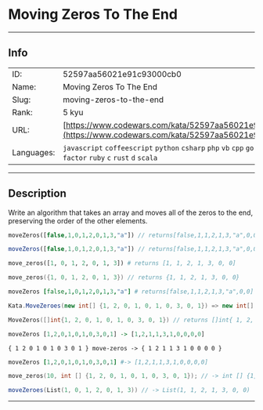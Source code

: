 # Moving Zeros To The End

---
## Info

|            |                                      |
|:-----------|:-------------------------------------|
| ID:        | 52597aa56021e91c93000cb0                              |
| Name:      | Moving Zeros To The End                            |
| Slug:      | moving-zeros-to-the-end                            |
| Rank:      | 5 kyu                       |
| URL:       | [https://www.codewars.com/kata/52597aa56021e91c93000cb0](https://www.codewars.com/kata/52597aa56021e91c93000cb0)                 |
| Languages: |  `javascript`  `coffeescript`  `python`  `csharp`  `php`  `vb`  `cpp`  `go`  `cobol`  `haskell`  `factor`  `ruby`  `c`  `rust`  `d`  `scala`  |

---
## Description

Write an algorithm that takes an array and moves all of the zeros to the end, preserving the order of the other elements.

```php
moveZeros([false,1,0,1,2,0,1,3,"a"]) // returns[false,1,1,2,1,3,"a",0,0]
```
```javascript
moveZeros([false,1,0,1,2,0,1,3,"a"]) // returns[false,1,1,2,1,3,"a",0,0]
```
```python
move_zeros([1, 0, 1, 2, 0, 1, 3]) # returns [1, 1, 2, 1, 3, 0, 0]
```
```cpp
move_zeros({1, 0, 1, 2, 0, 1, 3}) // returns {1, 1, 2, 1, 3, 0, 0}
```
```coffeescript
moveZeros [false,1,0,1,2,0,1,3,"a"] # returns[false,1,1,2,1,3,"a",0,0]
```
```csharp
Kata.MoveZeroes(new int[] {1, 2, 0, 1, 0, 1, 0, 3, 0, 1}) => new int[] {1, 2, 1, 1, 3, 1, 0, 0, 0, 0}
```
```go
MoveZeros([]int{1, 2, 0, 1, 0, 1, 0, 3, 0, 1}) // returns []int{ 1, 2, 1, 1, 3, 1, 0, 0, 0, 0 }
```
```haskell
moveZeros [1,2,0,1,0,1,0,3,0,1] -> [1,2,1,1,3,1,0,0,0,0]
```
```factor
{ 1 2 0 1 0 1 0 3 0 1 } move-zeros -> { 1 2 1 1 3 1 0 0 0 0 }
```
```ruby
moveZeros [1,2,0,1,0,1,0,3,0,1] #-> [1,2,1,1,3,1,0,0,0,0]
```
```c
move_zeros(10, int [] {1, 2, 0, 1, 0, 1, 0, 3, 0, 1}); // -> int [] {1, 2, 1, 1, 3, 1, 0, 0, 0, 0}
```
```scala
moveZeroes(List(1, 0, 1, 2, 0, 1, 3)) // -> List(1, 1, 2, 1, 3, 0, 0)
```

---
